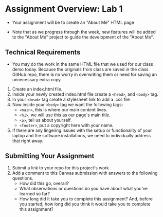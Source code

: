 # Assignment Overview: Lab 1

- Your assignment will be to create an "About Me" HTML page

- Note that as we progress through the week, new features will be added to the "About Me" project to guide the development of the "About Me".

## Technical Requirements

- You may do the work in the same HTML file that we used for our class demo today. Because the originals from class are saved in the class GitHub repo, there is no worry in overwriting them or need for saving an unnecessary extra copy.

1. Create an index.html file.
2. Inside your newly created index.html file create a `<head>`, and `<body>` tag.
3. In your `<head>` tag create a stylesheet link to add a .css file
4. Now inside your `<body>` tag we want the following tags:
   - `<main>`, this is where our main content lives.
   - `<h1>`, we will use this as our page's main title.
   - `<p>`, tell us about yourself.
   - `<footer>`, put a copyright here with your name.
5. If there are any lingering issues with the setup or functionality of your laptop and the software installations, we need to individually address that right away.

## Submitting Your Assignment

1. Submit a link to your repo for this project's work
2. Add a comment to this Canvas submission with answers to the following questions.
   - How did this go, overall?
   - What observations or questions do you have about what you've learned so far?
   - How long did it take you to complete this assignment? And, before you started, how long did you think it would take you to complete this assignment?
